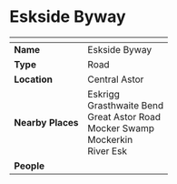 # Eskside Byway

| []() | |
| --- | --- |
| **Name** | Eskside Byway |
| **Type** | Road |
| **Location** | Central Astor |
| **Nearby Places** | Eskrigg<br />Grasthwaite Bend<br />Great Astor Road<br />Mocker Swamp<br />Mockerkin<br />River Esk |
| **People** | |
